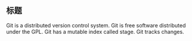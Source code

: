 
## 标题

Git is a distributed version control system.
Git is free software distributed under the GPL.
Git has a mutable index called stage.
Git tracks changes.

